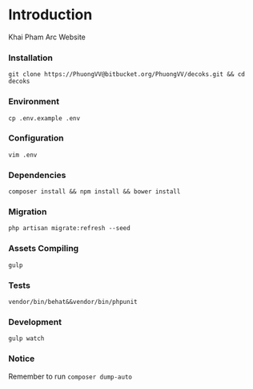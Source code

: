 # Introduction
Khai Pham Arc Website

### Installation
`git clone https://PhuongVV@bitbucket.org/PhuongVV/decoks.git && cd decoks`

### Environment
`cp .env.example .env`
### Configuration
`vim .env`
### Dependencies
`composer install && npm install && bower install`
### Migration
`php artisan migrate:refresh --seed`
### Assets Compiling
`gulp`
### Tests
`vendor/bin/behat&&vendor/bin/phpunit`
### Development
`gulp watch`



### Notice
Remember to run `composer dump-auto`
